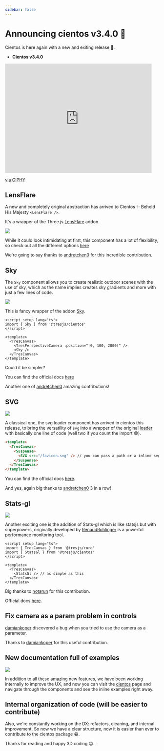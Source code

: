 ```yaml
---
sidebar: false
---
```


# Announcing cientos v3.4.0 🎉

Cientos is here again with a new and exiting release 🎉.

- **Cientos v3.4.0**

<iframe src="https://giphy.com/embed/2XOL4zsm6V0nm" width="480" height="358" frameBorder="0" class="giphy-embed" allowFullScreen></iframe><p><a href="https://giphy.com/gifs/walking-2XOL4zsm6V0nm">via GIPHY</a></p>

## LensFlare

A new and completely original abstraction has arrived to Cientos ✨ Behold His Majesty `<LensFlare />`.

It's a wrapper of the Three.js [LensFlare](https://threejs.org/docs/#examples/en/objects/Lensflare) addon.

![](/blog/lensflare.gif)

While it could look intimidating at first, this component has a lot of flexibility, so check out all the different options [here](https://cientos.tresjs.org/guide/abstractions/lensflare.html)

We're going to say thanks to [andretchen0](https://github.com/andretchen0) for this incredible contribution.

## Sky

The `Sky` component allows you to create realistic outdoor scenes with the use of sky, which as the name implies creates sky gradients and more with just a few lines of code.

![](/blog/sky.gif)

This is  fancy wrapper of the addon [Sky](https://threejs.org/examples/?q=sky#webgl_shaders_sky).

```vue
<script setup lang="ts">
import { Sky } from '@tresjs/cientos'
</script>

<template>
  <TresCanvas>
    <TresPerspectiveCamera :position="[0, 100, 2000]" />
    <Sky />
  </TresCanvas>
</template>
```
Could it be simpler?

You can find the official docs [here](https://cientos.tresjs.org/guide/staging/sky.html)

Another one of [andretchen0](https://github.com/andretchen0) amazing contributions!

## SVG

![](/blog/svg.gif)

A classical one, the svg loader component has arrived in cientos this release, to bring the versatility of `svg` into a wrapper of the original [loader](https://threejs.org/docs/?q=svg#examples/en/loaders/SVGLoader) with basically one line of code (well two if you count the import 😅).

```html
<template>
  <TresCanvas>
    <Suspense>
      <SVG src="/favicon.svg" /> // you can pass a path or a inline svg
    </Suspense>
  </TresCanvas>
</template>
```
You can find the official docs [here](https://cientos.tresjs.org/guide/loaders/svg.html).

And yes, again big thanks to [andretchen0](https://github.com/andretchen0) 3 in a row!

## Stats-gl

![](/blog/stats-gl.png)


Another exciting one is the addition of Stats-gl which is like statsjs but with superpowers, originally developed by [RenaudRohlinger](https://github.com/RenaudRohlinger/stats-gl) is a powerful performance monitoring tool.

```vue
<script setup lang="ts">
import { TresCanvas } from '@tresjs/core'
import { StatsGl } from '@tresjs/cientos'
</script>

<template>
  <TresCanvas>
    <StatsGl /> // as simple as this
  </TresCanvas>
</template>
```

Big thanks to [notarun](https://github.com/notarun) for this contribution.

Official docs [here](https://cientos.tresjs.org/guide/misc/stats-gl.html).

## Fix camera as a param problem in controls

[damiankoper](https://github.com/damiankoper) discovered a bug when you tried to use the camera as a parameter.

Thanks to [damiankoper](https://github.com/damiankoper) for this useful contribution.

## New documentation full of examples

![](/blog/docs-examples.png)

In addition to all these amazing new features, we have been working internally to improve the UX, and now you can visit the [cientos](https://cientos.tresjs.org/) page and navigate through the components and see the inline examples right away.

## Internal organization of code (will be easier to contribute)

Also, we're constantly working on the DX: refactors, cleaning, and internal improvement. So now we have a clear structure, now it is easier than ever to contribute to the cientos package 😁.

Thanks for reading and happy 3D coding  😊.

